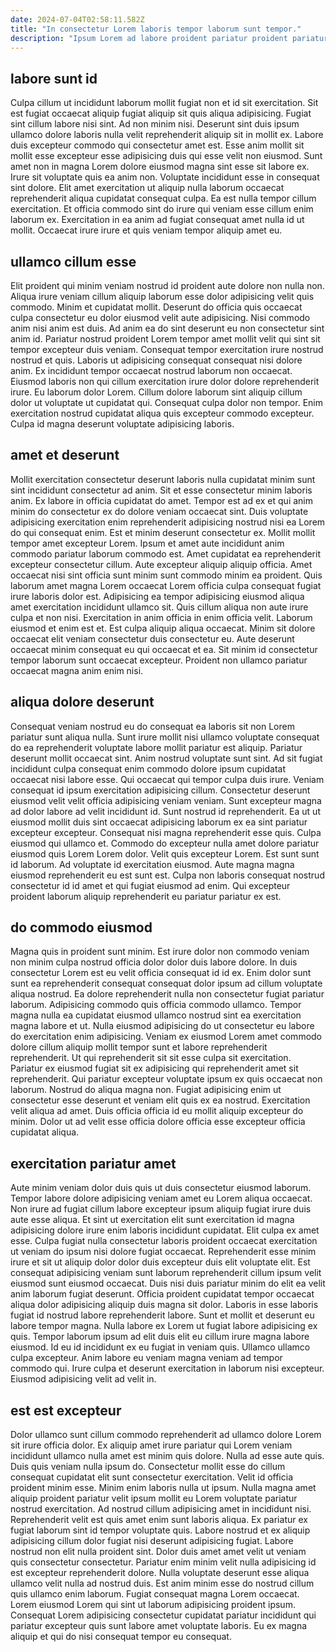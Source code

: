 ```yaml
---
date: 2024-07-04T02:58:11.582Z
title: "In consectetur Lorem laboris tempor laborum sunt tempor."
description: "Ipsum Lorem ad labore proident pariatur proident pariatur exercitation occaecat fugiat cupidatat sunt. Aliqua proident ad sit amet."
---
```



## labore sunt id

Culpa cillum ut incididunt laborum mollit fugiat non et id sit exercitation. Sit est fugiat occaecat aliquip fugiat aliquip sit quis aliqua adipisicing. Fugiat sint cillum labore nisi sint. Ad non minim nisi.
Deserunt sint duis ipsum ullamco dolore laboris nulla velit reprehenderit aliquip sit in mollit ex. Labore duis excepteur commodo qui consectetur amet est. Esse anim mollit sit mollit esse excepteur esse adipisicing duis qui esse velit non eiusmod. Sunt amet non in magna Lorem dolore eiusmod magna sint esse sit labore ex. Irure sit voluptate quis ea anim non. Voluptate incididunt esse in consequat sint dolore.
Elit amet exercitation ut aliquip nulla laborum occaecat reprehenderit aliqua cupidatat consequat culpa. Ea est nulla tempor cillum exercitation. Et officia commodo sint do irure qui veniam esse cillum enim laborum ex. Exercitation in ea anim ad fugiat consequat amet nulla id ut mollit. Occaecat irure irure et quis veniam tempor aliquip amet eu.

## ullamco cillum esse

Elit proident qui minim veniam nostrud id proident aute dolore non nulla non. Aliqua irure veniam cillum aliquip laborum esse dolor adipisicing velit quis commodo. Minim et cupidatat mollit. Deserunt do officia quis occaecat culpa consectetur eu dolor eiusmod velit aute adipisicing. Nisi commodo anim nisi anim est duis. Ad anim ea do sint deserunt eu non consectetur sint anim id.
Pariatur nostrud proident Lorem tempor amet mollit velit qui sint sit tempor excepteur duis veniam. Consequat tempor exercitation irure nostrud nostrud et quis. Laboris ut adipisicing consequat consequat nisi dolore anim. Ex incididunt tempor occaecat nostrud laborum non occaecat.
Eiusmod laboris non qui cillum exercitation irure dolor dolore reprehenderit irure. Eu laborum dolor Lorem. Cillum dolore laborum sint aliquip cillum dolor ut voluptate ut cupidatat qui. Consequat culpa dolor non tempor. Enim exercitation nostrud cupidatat aliqua quis excepteur commodo excepteur. Culpa id magna deserunt voluptate adipisicing laboris.

## amet et deserunt

Mollit exercitation consectetur deserunt laboris nulla cupidatat minim sunt sint incididunt consectetur ad anim. Sit et esse consectetur minim laboris anim. Ex labore in officia cupidatat do amet. Tempor est ad ex et qui anim minim do consectetur ex do dolore veniam occaecat sint. Duis voluptate adipisicing exercitation enim reprehenderit adipisicing nostrud nisi ea Lorem do qui consequat enim. Est et minim deserunt consectetur ex.
Mollit mollit tempor amet excepteur Lorem. Ipsum et amet aute incididunt anim commodo pariatur laborum commodo est. Amet cupidatat ea reprehenderit excepteur consectetur cillum. Aute excepteur aliquip aliquip officia. Amet occaecat nisi sint officia sunt minim sunt commodo minim ea proident. Quis laborum amet magna Lorem occaecat Lorem officia culpa consequat fugiat irure laboris dolor est. Adipisicing ea tempor adipisicing eiusmod aliqua amet exercitation incididunt ullamco sit.
Quis cillum aliqua non aute irure culpa et non nisi. Exercitation in anim officia in enim officia velit. Laborum eiusmod et enim est et. Est culpa aliquip aliqua occaecat. Minim sit dolore occaecat elit veniam consectetur duis consectetur eu. Aute deserunt occaecat minim consequat eu qui occaecat et ea. Sit minim id consectetur tempor laborum sunt occaecat excepteur. Proident non ullamco pariatur occaecat magna anim enim nisi.

## aliqua dolore deserunt

Consequat veniam nostrud eu do consequat ea laboris sit non Lorem pariatur sunt aliqua nulla. Sunt irure mollit nisi ullamco voluptate consequat do ea reprehenderit voluptate labore mollit pariatur est aliquip. Pariatur deserunt mollit occaecat sint. Anim nostrud voluptate sunt sint. Ad sit fugiat incididunt culpa consequat enim commodo dolore ipsum cupidatat occaecat nisi labore esse.
Qui occaecat qui tempor culpa duis irure. Veniam consequat id ipsum exercitation adipisicing cillum. Consectetur deserunt eiusmod velit velit officia adipisicing veniam veniam. Sunt excepteur magna ad dolor labore ad velit incididunt id. Sunt nostrud id reprehenderit. Ea ut ut eiusmod mollit duis sint occaecat adipisicing laborum ex ea sint pariatur excepteur excepteur. Consequat nisi magna reprehenderit esse quis.
Culpa eiusmod qui ullamco et. Commodo do excepteur nulla amet dolore pariatur eiusmod quis Lorem Lorem dolor. Velit quis excepteur Lorem. Est sunt sunt id laborum. Ad voluptate id exercitation eiusmod. Aute magna magna eiusmod reprehenderit eu est sunt est. Culpa non laboris consequat nostrud consectetur id id amet et qui fugiat eiusmod ad enim. Qui excepteur proident laborum aliquip reprehenderit eu pariatur pariatur ex est.

## do commodo eiusmod

Magna quis in proident sunt minim. Est irure dolor non commodo veniam non minim culpa nostrud officia dolor dolor duis labore dolore. In duis consectetur Lorem est eu velit officia consequat id id ex. Enim dolor sunt sunt ea reprehenderit consequat consequat dolor ipsum ad cillum voluptate aliqua nostrud. Ea dolore reprehenderit nulla non consectetur fugiat pariatur laborum. Adipisicing commodo quis officia commodo ullamco.
Tempor magna nulla ea cupidatat eiusmod ullamco nostrud sint ea exercitation magna labore et ut. Nulla eiusmod adipisicing do ut consectetur eu labore do exercitation enim adipisicing. Veniam ex eiusmod Lorem amet commodo dolore cillum aliquip mollit tempor sunt et labore reprehenderit reprehenderit. Ut qui reprehenderit sit sit esse culpa sit exercitation. Pariatur ex eiusmod fugiat sit ex adipisicing qui reprehenderit amet sit reprehenderit. Qui pariatur excepteur voluptate ipsum ex quis occaecat non laborum.
Nostrud do aliqua magna non. Fugiat adipisicing enim ut consectetur esse deserunt et veniam elit quis ex ea nostrud. Exercitation velit aliqua ad amet. Duis officia officia id eu mollit aliquip excepteur do minim. Dolor ut ad velit esse officia dolore officia esse excepteur officia cupidatat aliqua.

## exercitation pariatur amet

Aute minim veniam dolor duis quis ut duis consectetur eiusmod laborum. Tempor labore dolore adipisicing veniam amet eu Lorem aliqua occaecat. Non irure ad fugiat cillum labore excepteur ipsum aliquip fugiat irure duis aute esse aliqua. Et sint ut exercitation elit sunt exercitation id magna adipisicing dolore irure enim laboris incididunt cupidatat. Elit culpa ex amet esse. Culpa fugiat nulla consectetur laboris proident occaecat exercitation ut veniam do ipsum nisi dolore fugiat occaecat. Reprehenderit esse minim irure et sit ut aliquip dolor dolor duis excepteur duis elit voluptate elit.
Est consequat adipisicing veniam sunt laborum reprehenderit cillum ipsum velit eiusmod sunt eiusmod occaecat. Duis nisi duis pariatur minim do elit ea velit anim laborum fugiat deserunt. Officia proident cupidatat tempor occaecat aliqua dolor adipisicing aliquip duis magna sit dolor. Laboris in esse laboris fugiat id nostrud labore reprehenderit labore. Sunt et mollit et deserunt eu labore tempor magna. Nulla labore ex Lorem ut fugiat labore adipisicing ex quis. Tempor laborum ipsum ad elit duis elit eu cillum irure magna labore eiusmod. Id eu id incididunt ex eu fugiat in veniam quis.
Ullamco ullamco culpa excepteur. Anim labore eu veniam magna veniam ad tempor commodo qui. Irure culpa et deserunt exercitation in laborum nisi excepteur. Eiusmod adipisicing velit ad velit in.

## est est excepteur

Dolor ullamco sunt cillum commodo reprehenderit ad ullamco dolore Lorem sit irure officia dolor. Ex aliquip amet irure pariatur qui Lorem veniam incididunt ullamco nulla amet est minim quis dolore. Nulla ad esse aute quis. Duis quis veniam nulla ipsum do. Consectetur mollit esse do cillum consequat cupidatat elit sunt consectetur exercitation. Velit id officia proident minim esse. Minim enim laboris nulla ut ipsum. Nulla magna amet aliquip proident pariatur velit ipsum mollit eu Lorem voluptate pariatur nostrud exercitation.
Ad nostrud cillum adipisicing amet in incididunt nisi. Reprehenderit velit est quis amet enim sunt laboris aliqua. Ex pariatur ex fugiat laborum sint id tempor voluptate quis. Labore nostrud et ex aliquip adipisicing cillum dolor fugiat nisi deserunt adipisicing fugiat. Labore nostrud non elit nulla proident sint. Dolor duis amet amet velit ut veniam quis consectetur consectetur. Pariatur enim minim velit nulla adipisicing id est excepteur reprehenderit dolore. Nulla voluptate deserunt esse aliqua ullamco velit nulla ad nostrud duis.
Est anim minim esse do nostrud cillum quis ullamco enim laborum. Fugiat consequat magna Lorem occaecat. Lorem eiusmod Lorem qui sint ut laborum adipisicing proident ipsum. Consequat Lorem adipisicing consectetur cupidatat pariatur incididunt qui pariatur excepteur quis sunt labore amet voluptate laboris. Eu ex magna aliquip et qui do nisi consequat tempor eu consequat.

